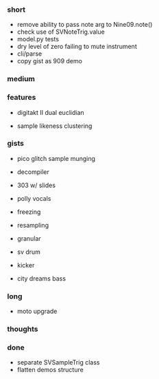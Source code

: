 ### short

- remove ability to pass note arg to Nine09.note()
- check use of SVNoteTrig.value
- model.py tests
- dry level of zero failing to mute instrument
- cli/parse
- copy gist as 909 demo

### medium

### features

- digitakt II dual euclidian

- sample likeness clustering

### gists 

- pico glitch sample munging

- decompiler
- 303 w/ slides
- polly vocals
- freezing
- resampling

- granular
- sv drum
- kicker
- city dreams bass

### long

- moto upgrade

### thoughts

### done

- separate SVSampleTrig class
- flatten demos structure

